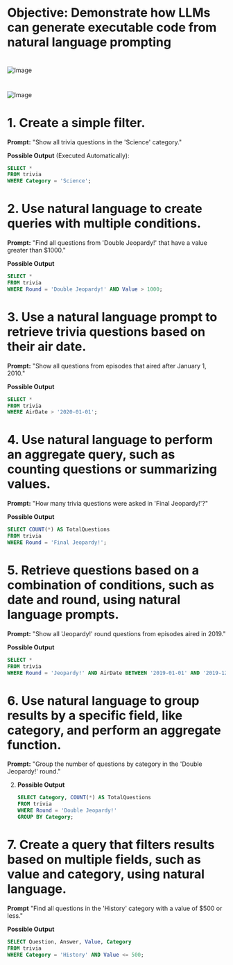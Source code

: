# Objective: Demonstrate how LLMs can generate executable code from natural language prompting

#
![Image](images/Slide24.JPG)
#
![Image](images/Slide25.JPG)

# **1. Create a simple filter.** 

**Prompt:** "Show all trivia questions in the 'Science' category."

**Possible Output** (Executed Automatically):
   ```sql
   SELECT *
   FROM trivia
   WHERE Category = 'Science';
   ```

# **2. Use natural language to create queries with multiple conditions.**

**Prompt:** "Find all questions from 'Double Jeopardy!' that have a value greater than $1000."

**Possible Output**
   ```sql
   SELECT *
   FROM trivia
   WHERE Round = 'Double Jeopardy!' AND Value > 1000;
   ```

# **3. Use a natural language prompt to retrieve trivia questions based on their air date.**

**Prompt:** "Show all questions from episodes that aired after January 1, 2010."

**Possible Output**
   ```sql
   SELECT *
   FROM trivia
   WHERE AirDate > '2020-01-01';
   ```

# **4. Use natural language to perform an aggregate query, such as counting questions or summarizing values.**

**Prompt:** "How many trivia questions were asked in 'Final Jeopardy!'?"

**Possible Output**
   ```sql
   SELECT COUNT(*) AS TotalQuestions
   FROM trivia
   WHERE Round = 'Final Jeopardy!';
   ```

# **5. Retrieve questions based on a combination of conditions, such as date and round, using natural language prompts.**

**Prompt:** "Show all 'Jeopardy!' round questions from episodes aired in 2019."

**Possible Output**
   ```sql
   SELECT *
   FROM trivia
   WHERE Round = 'Jeopardy!' AND AirDate BETWEEN '2019-01-01' AND '2019-12-31';
   ```

# **6. Use natural language to group results by a specific field, like category, and perform an aggregate function.**

**Prompt:** "Group the number of questions by category in the 'Double Jeopardy!' round."

2. **Possible Output**
   ```sql
   SELECT Category, COUNT(*) AS TotalQuestions
   FROM trivia
   WHERE Round = 'Double Jeopardy!'
   GROUP BY Category;
   ```

# **7. Create a query that filters results based on multiple fields, such as value and category, using natural language.**

**Prompt** "Find all questions in the 'History' category with a value of $500 or less."

**Possible Output**
   ```sql
   SELECT Question, Answer, Value, Category
   FROM trivia
   WHERE Category = 'History' AND Value <= 500;
   ```
